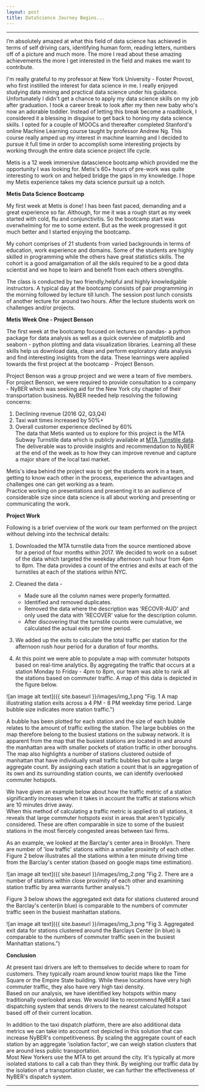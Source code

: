 ```yaml
---
layout: post
title: DataScience Journey Begins...
---
```

----------------------------------------------------------------------------------------------------------------------------------------

I’m absolutely amazed at what this field of data science has achieved in terms of self driving cars, identifying human form, 
reading letters, numbers off of a picture and much more. The more I read about these amazing achievements the more I get 
interested in the field and makes me want to contribute.

I'm really grateful to my professor at New York University - Foster Provost, who first instilled the interest for data science
in me. I really enjoyed studying data mining and practical data science under his guidance. Unfortunately I didn't get a chance
to apply my data science skills on my job after graduation. I took a career break to look after my then new baby who's now an
adorable toddler. Instead of letting this break become a roadblock, I considered it a blessing in disguise to get back to 
honing my data science skills. I opted for a couple of MOOCs and thereafter completed Stanford's online Machine Learning course
taught by professor Andrew Ng. This course really amped up my interest in machine learning and I decided to pursue it full time
in order to accomplish some interesting projects by working through the entire data science project life cycle. 

Metis is a 12 week immersive datascience bootcamp which provided me the opportunity I was looking for. Metis's 60+ hours of 
pre-work was quite interesting to work on and helped bridge the gaps in my knowledge. I hope my Metis experience takes my data 
science pursuit up a notch.

**Metis Data Science Bootcamp**

My first week at Metis is done! I has been fast paced, demanding and a great experience so far. Although, for me it was a rough
start as my week started with cold, flu and conjunctivitis. So the bootcamp start was overwhelming for me to some extent. But 
as the week progressed it got much better and I started enjoying the bootcamp.

My cohort comprises of 21 students from varied backgrounds in terms of education, work experience and domains. Some
of the students are highly skilled in programming while the others have great statistics skills. The cohort is a good 
amalgamation of all the skils required to be a good data scientist and we hope to learn and benefit from each others strengths.  

The class is conducted by two friendly,helpful and highly knowledgable instructors. A typical day at the bootcamp consists of
pair programming in the morning followed by lecture till lunch. The session post lunch consists of another lecture for around 
two hours. After the lecture students work on challenges and/or projects.  

**Metis Week One - Project Benson**  

The first week at the bootcamp focused on lectures on pandas- a python package for data analysis as well as a quick overview of
matplotlib and seaborn - python plotting and data visualization libraries. Learning all these skills help us download data,
clean and perform exploratory data analysis and find interesting insights from the data. These learnings were applied towards
the first project at the bootcamp - Project Benson.  

Project Benson was a group project and we were a team of five members. For project Benson, we were required to provide 
consultation to a company - NyBER which was seeking aid for the New York city chapter of their transportation business.
NyBER needed help resolving the following concerns:  
1. Declining revenue (2016 Q2, Q3,Q4)  
2. Taxi wait times increased by 50%+  
3. Overall customer experience declined by 60%  
The data that Metis wanted us to explore for this project is the MTA Subway Turnstile data which is publicly available at 
[MTA Turnstile data](http://web.mta.info/developers/turnstile.html). The deliverable was to provide insights and recommendation to NyBER
at the end of the week as to how they can improve revenue and capture a major share of the local taxi market.  

Metis's idea behind the project was to get the students work in a team, getting to know each other in the process, experience
the advantages and challenges one can get working as a team.  
Practice working on presentations and presenting it to an audience of considerable size since data science is all about working 
and presenting or communicating the work.  

**Project Work**  

Following is a brief overview of the work our team performed on the project without delving into the technical details:  

1. Downloaded the MTA turnstile data from the source mentioned above for a period of four months within 2017. We decided to work 
on a subset of the data which targeted the weekday afternoon rush hour from 4pm to 8pm. The data provides a count of the entries
and exits at each of the turnstiles at each of the stations within NYC.  

2. Cleaned the data -  
   * Made sure all the column names were properly formatted.  
   * Identified and removed duplicates.  
   * Removed the data where the description was 'RECOVR-AUD' and only used the data with 'RECOVER' value for the description 
      column.  
   * After discovering that the turnstile counts were cumulative, we calculated the actual exits per time period.  
   
3. We added up the exits to calculate the total traffic per station for the afternoon rush hour period for a duration of four
months.  
4. At this point we were able to populate a map with commuter hotspots based on real-time analytics. By aggregating the traffic 
that occurs at a station Monday to Friday - 4pm to 8pm, our team was able to rank all the stations based on commuter traffic.
A map of this data is depicted in the figure below.  

![an image alt text]({{ site.baseurl }}/images/img_1.png "Fig. 1 A map illustrating station exits across a 4 PM - 8 PM weekday 
time period. Large bubble size indicates more station traffic.")

A bubble has been plotted for each station and the size of each bubble relates to the amount of traffic exiting the station. The
large bubbles on the map therefore belong to the busiest stations on the subway network. It is apparent from the map that the 
busiest stations are located in and around the manhattan area with smaller pockets of station traffic in other boroughs.  
The map also highlights a number of stations clustered outside of manhattan that have individually small traffic bubbles but quite
a large aggregate count. By assigning each station a count that is an aggregation of its own and its surrounding station counts,
we can identify overlooked commuter hotspots.  
 
We have given an example below about how the traffic metric of a station significantly increases when it takes in account the 
traffic at stations which are 10 minutes drive away.  
When this method of calculating a traffic metric is applied to all stations, it reveals that large commuter hotspots exist in 
areas that aren't typically considered. These are often comparable in size to some of the busiest stations in the most fiercely 
congested areas between taxi firms.  

As an example, we looked at the Barclay's center area in Brooklyn. There are number of 'low traffic' stations within a smaller 
proximity of each other. Figure 2 below illustrates all the stations within a ten minute driving time from the Barclay's center 
station (based on google maps time estimation).   

![an image alt text]({{ site.baseurl }}/images/img_2.png "Fig 2. There are a number of stations within close proximity of each
 other and examining station traffic by area warrants further analysis.")
 

Figure 3 below shows the aggregated exit data for stations clustered around the Barclay's center(in blue) is comparable to the 
numbers of commuter traffic seen in the busiest manhattan stations.  

![an image alt text]({{ site.baseurl }}/images/img_3.png "Fig 3. Aggregated exit data for stations clustered around the Barclays
Center (in blue) is comparable to the numbers of commuter traffic seen in the busiest Manhattan stations.")
  

**Conclusion**   

At present taxi drivers are left to themselves to decide where to roam for customers. They typically roam around know tourist
maps like the Time Square or the Empire State building. While these locations have very high commuter traffic, they also have
very high taxi density.  
Based on our analysis, we have identified key hotspots within many traditionally overlooked areas. We would like to recommend
NyBER a taxi dispatching system that sends drivers to the nearest calculated hotspot based off of their current location.  

In addition to the taxi dispatch platform, there are also additional data metrics we can take into account not depicted in this
solution that can increase NyBER's competitiveness. By scaling the aggregate count of each station by an aggregate 'isolation
factor', we can weigh station clusters that are around less public transportation.  
Most New Yorkers use the MTA to get around the city. It's typically at more isolated stations to call a cab than they think. By 
weighing  our traffic data by the isolation of a transportation cluster, we can further the effectiveness of NyBER's dispatch
system.  
 
------------------------------------------------------------------------------------------------------------------------------------